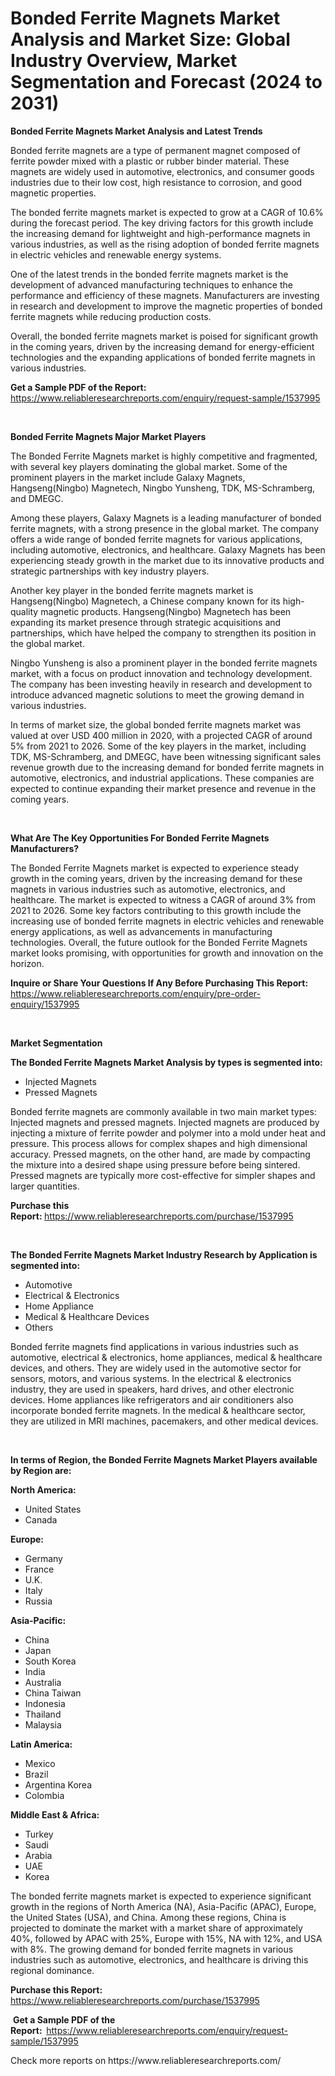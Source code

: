 <p><h1>Bonded Ferrite Magnets Market Analysis and Market Size: Global Industry Overview, Market Segmentation and Forecast (2024 to 2031)</h1></p><p><strong>Bonded Ferrite Magnets Market Analysis and Latest Trends</strong></p>
<p><p>Bonded ferrite magnets are a type of permanent magnet composed of ferrite powder mixed with a plastic or rubber binder material. These magnets are widely used in automotive, electronics, and consumer goods industries due to their low cost, high resistance to corrosion, and good magnetic properties.</p><p>The bonded ferrite magnets market is expected to grow at a CAGR of 10.6% during the forecast period. The key driving factors for this growth include the increasing demand for lightweight and high-performance magnets in various industries, as well as the rising adoption of bonded ferrite magnets in electric vehicles and renewable energy systems.</p><p>One of the latest trends in the bonded ferrite magnets market is the development of advanced manufacturing techniques to enhance the performance and efficiency of these magnets. Manufacturers are investing in research and development to improve the magnetic properties of bonded ferrite magnets while reducing production costs.</p><p>Overall, the bonded ferrite magnets market is poised for significant growth in the coming years, driven by the increasing demand for energy-efficient technologies and the expanding applications of bonded ferrite magnets in various industries.</p></p>
<p><strong>Get a Sample PDF of the Report:&nbsp;</strong> <a href="https://www.reliableresearchreports.com/enquiry/request-sample/1537995">https://www.reliableresearchreports.com/enquiry/request-sample/1537995</a></p>
<p>&nbsp;</p>
<p><strong>Bonded Ferrite Magnets Major Market Players</strong></p>
<p><p>The Bonded Ferrite Magnets market is highly competitive and fragmented, with several key players dominating the global market. Some of the prominent players in the market include Galaxy Magnets, Hangseng(Ningbo) Magnetech, Ningbo Yunsheng, TDK, MS-Schramberg, and DMEGC.</p><p>Among these players, Galaxy Magnets is a leading manufacturer of bonded ferrite magnets, with a strong presence in the global market. The company offers a wide range of bonded ferrite magnets for various applications, including automotive, electronics, and healthcare. Galaxy Magnets has been experiencing steady growth in the market due to its innovative products and strategic partnerships with key industry players.</p><p>Another key player in the bonded ferrite magnets market is Hangseng(Ningbo) Magnetech, a Chinese company known for its high-quality magnetic products. Hangseng(Ningbo) Magnetech has been expanding its market presence through strategic acquisitions and partnerships, which have helped the company to strengthen its position in the global market.</p><p>Ningbo Yunsheng is also a prominent player in the bonded ferrite magnets market, with a focus on product innovation and technology development. The company has been investing heavily in research and development to introduce advanced magnetic solutions to meet the growing demand in various industries.</p><p>In terms of market size, the global bonded ferrite magnets market was valued at over USD 400 million in 2020, with a projected CAGR of around 5% from 2021 to 2026. Some of the key players in the market, including TDK, MS-Schramberg, and DMEGC, have been witnessing significant sales revenue growth due to the increasing demand for bonded ferrite magnets in automotive, electronics, and industrial applications. These companies are expected to continue expanding their market presence and revenue in the coming years.</p></p>
<p>&nbsp;</p>
<p><strong>What Are The Key Opportunities For Bonded Ferrite Magnets Manufacturers?</strong></p>
<p><p>The Bonded Ferrite Magnets market is expected to experience steady growth in the coming years, driven by the increasing demand for these magnets in various industries such as automotive, electronics, and healthcare. The market is expected to witness a CAGR of around 3% from 2021 to 2026. Some key factors contributing to this growth include the increasing use of bonded ferrite magnets in electric vehicles and renewable energy applications, as well as advancements in manufacturing technologies. Overall, the future outlook for the Bonded Ferrite Magnets market looks promising, with opportunities for growth and innovation on the horizon.</p></p>
<p><strong>Inquire or Share Your Questions If Any Before Purchasing This Report:</strong> <a href="https://www.reliableresearchreports.com/enquiry/pre-order-enquiry/1537995">https://www.reliableresearchreports.com/enquiry/pre-order-enquiry/1537995</a></p>
<p>&nbsp;</p>
<p><strong>Market Segmentation</strong></p>
<p><strong>The Bonded Ferrite Magnets Market Analysis by types is segmented into:</strong></p>
<p><ul><li>Injected Magnets</li><li>Pressed Magnets</li></ul></p>
<p><p>Bonded ferrite magnets are commonly available in two main market types: Injected magnets and pressed magnets. Injected magnets are produced by injecting a mixture of ferrite powder and polymer into a mold under heat and pressure. This process allows for complex shapes and high dimensional accuracy. Pressed magnets, on the other hand, are made by compacting the mixture into a desired shape using pressure before being sintered. Pressed magnets are typically more cost-effective for simpler shapes and larger quantities.</p></p>
<p><strong>Purchase this Report:&nbsp;</strong><a href="https://www.reliableresearchreports.com/purchase/1537995">https://www.reliableresearchreports.com/purchase/1537995</a></p>
<p>&nbsp;</p>
<p><strong>The Bonded Ferrite Magnets Market Industry Research by Application is segmented into:</strong></p>
<p><ul><li>Automotive</li><li>Electrical & Electronics</li><li>Home Appliance</li><li>Medical & Healthcare Devices</li><li>Others</li></ul></p>
<p><p>Bonded ferrite magnets find applications in various industries such as automotive, electrical & electronics, home appliances, medical & healthcare devices, and others. They are widely used in the automotive sector for sensors, motors, and various systems. In the electrical & electronics industry, they are used in speakers, hard drives, and other electronic devices. Home appliances like refrigerators and air conditioners also incorporate bonded ferrite magnets. In the medical & healthcare sector, they are utilized in MRI machines, pacemakers, and other medical devices.</p></p>
<p>&nbsp;</p>
<p><strong>In terms of Region, the Bonded Ferrite Magnets Market Players available by Region are:</strong></p>
<p>
    <p> <strong> North America: </strong>
        <ul>
            <li>United States</li>
            <li>Canada</li>
        </ul>
        </p> 
    <p> <strong> Europe: </strong>
        <ul>
            <li>Germany</li>
            <li>France</li>
            <li>U.K.</li>
            <li>Italy</li>
            <li>Russia</li>
        </ul>
        </p> 
    <p> <strong> Asia-Pacific: </strong>
        <ul>
            <li>China</li>
            <li>Japan</li>
            <li>South Korea</li>
            <li>India</li>
            <li>Australia</li>
            <li>China Taiwan</li>
            <li>Indonesia</li>
            <li>Thailand</li>
            <li>Malaysia</li>
        </ul>
        </p> 
    <p> <strong> Latin America: </strong>
        <ul>
            <li>Mexico</li>
            <li>Brazil</li>
            <li>Argentina Korea</li>
            <li>Colombia</li>
        </ul>
        </p> 
    <p> <strong> Middle East & Africa: </strong>
        <ul>
            <li>Turkey</li>
            <li>Saudi</li>
            <li>Arabia</li>
            <li>UAE</li>
            <li>Korea</li>
        </ul>
    </p>
    </p>
<p><p>The bonded ferrite magnets market is expected to experience significant growth in the regions of North America (NA), Asia-Pacific (APAC), Europe, the United States (USA), and China. Among these regions, China is projected to dominate the market with a market share of approximately 40%, followed by APAC with 25%, Europe with 15%, NA with 12%, and USA with 8%. The growing demand for bonded ferrite magnets in various industries such as automotive, electronics, and healthcare is driving this regional dominance.</p></p>
<p><strong>Purchase this Report: </strong><a href="https://www.reliableresearchreports.com/purchase/1537995">https://www.reliableresearchreports.com/purchase/1537995</a></p>
<p>&nbsp;<strong>Get a Sample PDF of the Report:&nbsp;&nbsp;</strong><a href="https://www.reliableresearchreports.com/enquiry/request-sample/1537995">https://www.reliableresearchreports.com/enquiry/request-sample/1537995</a></p>
<p><strong></strong></p>
<p>Check more reports on https://www.reliableresearchreports.com/</p>